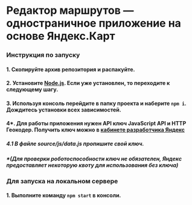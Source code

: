# Редактор маршрутов — одностраничное приложение на основе Яндекс.Карт

### Инструкция по запуску

#### 1. Скопируйте архив репозитория и распакуйте.

#### 2. Установите [Node.js](https://nodejs.org/dist/v10.15.3/node-v10.15.3-x64.msi). Если уже установлен, то переходите к следующему шагу.

#### 3. Используя консоль перейдите в папку проекта и наберите `npm i`. Дождитесь установки всех зависимостей.

#### 4*. Для работы приложения нужен API ключ JavaScript API и HTTP Геокодер. Получить ключ можно в [кабинете разработчика Яндекс](https://developer.tech.yandex.ru/services/) 
  ##### 4.1 В файле source/js/data.js пропишите свой ключ.
##### *(Для проверки роботоспособности ключ не обязателен, Яндекс предоставляет некоторую квоту для использования без ключа)


### Для запуска на локальном сервере

#### 1. Выполните команду `npm start` в консоли.

